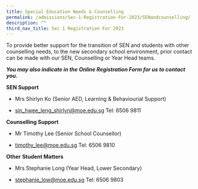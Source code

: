 ```yaml
---
title: Special Education Needs & Counselling
permalink: /admissions/Sec-1-Registration-For-2023/SENandcounselling/
description: ""
third_nav_title: Sec 1 Registration For 2023
---
```

To provide better support for the transition of SEN and students with other counselling needs, to the new secondary school environment, prior contact can be made with our SEN, Counselling or Year Head teams.

_**You may also indicate in the Online Registration Form for us to contact you.**_

**SEN Support**

*   Mrs Shirlyn Ko (Senior AED, Learning & Behaviourial Support)
    
*   [sin\_hwee\_leng\_shirlyn@moe.edu.sg](mailto:sin_hwee_leng_shirlyn@moe.edu.sg) Tel: 6506 9811
    

**Counselling Support**

*   Mr Timothy Lee (Senior School Counsellor)
    
*   [timothy\_lee@moe.edu.sg](mailto:timothy_lee@moe.edu.sg) Tel: 6506 9810
    

**Other** **Student Matters**

*   Mrs Stephanie Long (Year Head, Lower Secondary)
    
*   [stephanie\_low@moe.edu.sg](mailto:stephanie_low@moe.edu.sg) Tel: 6506 9803
